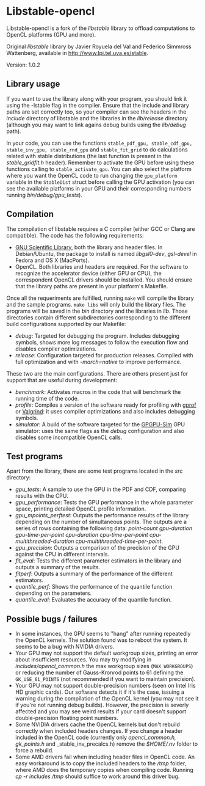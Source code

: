 # Libstable-opencl

Libstable-opencl is a fork of the _libstable_ library to offload computations to OpenCL platforms (GPU and more).

Original _libstable_ library by Javier Royuela del Val and Federico Simmross Wattenberg, available in http://www.lpi.tel.uva.es/stable.

Version: 1.0.2

## Library usage

If you want to use the library along with your program, you should link it using the -lstable flag in the compiler. Ensure that the include and library paths are set correctly too, so your compiler can see the headers in the _include_ directory of libstable and the libraries in the _lib/release_ directory (although you may want to link agains debug builds using the _lib/debug_ path).

In your code, you can use the functions `stable_pdf_gpu, stable_cdf_gpu, stable_inv_gpu, stable_rnd_gpu` and `stable_fit_grid` to do calculations related with stable distributions (the last function is present in the _stable_gridfit.h_ header). Remember to activate the GPU before using these functions calling to `stable_activate_gpu`. You can also select the platform where you want the OpenCL code to run changing the `gpu_platform` variable in the `StableDist` struct before calling the GPU activation (you can see the available platforms in your GPU and their corresponding numbers running _bin/debug/gpu_tests_).

## Compilation

The compilation of libstable requires a C compiler (either GCC or Clang are compatible). The code has the following requirements:

* [GNU Scientific Library](http://www.gnu.org/software/gsl/), both the library and header files. In Debian/Ubuntu, the package to install is named _libgsl0-dev_, _gsl-devel_ in Fedora and OS X (MacPorts).
* OpenCL. Both libraries and headers are required. For the software to recognize the accelerator device (either GPU or CPU), the correspondent OpenCL drivers should be installed. You should ensure that the library paths are present in your platform's Makefile.

Once all the requeriments are fulfilled, running `make` will compile the library and the sample programs. `make libs` will only build the library files. The programs will be saved in the _bin_ directory and the libraries in _lib_. Those directories contain different subdirectories corresponding to the different build configurations supported by our Makefile:

* _debug_: Targeted for debugging the program. Includes debugging symbols, shows more log messages to follow the execution flow and disables compiler optimizations.
* _release_: Configuration targeted for production releases. Compiled with full optimization and with _-march=native_ to improve performance.

These two are the main configurations. There are others present just for support that are useful during development:

* _benchmark_: Activates macros in the code that will benchmark the running time of the code.
* _profile_: Compiles a version of the software ready for profiling with [gprof](https://sourceware.org/binutils/docs/gprof) or [Valgrind](http://valgrind.org/): it uses compiler optimizations and also includes debugging symbols.
* _simulator_: A build of the software targeted for the [GPGPU-Sim](https://github.com/gpgpu-sim/gpgpu-sim_distribution) GPU simulator: uses the same flags as the _debug_ configuration and also disables some incompatible OpenCL calls.

## Test programs

Apart from the library, there are some test programs located in the _src_ directory:

* _gpu_tests_: A sample to use the GPU in the PDF and CDF, comparing results with the CPU.
* _gpu_performance_: Tests the GPU performance in the whole parameter space, printing detailed OpenCL profile information.
* _gpu_mpoints_perftest_: Outputs the performance results of the library depending on the number of simultaneous points. The outputs are a series of rows containing the following data: _point-count gpu-duration gpu-time-per-point cpu-duration cpu-time-per-point cpu-multithreaded-duration cpu-multithreaded-time-per-point_.
* _gpu_precision_: Outputs a comparison of the precision of the GPU against the CPU in different intervals.
* _fit_eval_: Tests the different parameter estimators in the library and outputs a summary of the results.
* _fitperf_: Outputs a summary of the performance of the different estimators.
* _quantile_perf_: Shows the performance of the quantile function depending on the parameters.
* _quantile_eval_: Evaluates the accuracy of the quantile function.

## Possible bugs / failures

* In some instances, the GPU seems to "hang" after running repeatedly the OpenCL kernels. The solution found was to reboot the system. It seems to be a bug with NVIDIA drivers.
* Your GPU may not support the default workgroup sizes, printing an error about insufficient resources. You may try modifying in _includes/opencl_common.h_ the max workgroup sizes (`MAX_WORKGROUPS`) or reducing the number of Gauss-Kronrod points to 61 defining the `GK_USE_61_POINTS` (not recommended if you want to maintain precision).
* Your GPU may not support double-precision numbers (seen on Intel Iris HD graphic cards). Our software detects it if it's the case, issuing a warning during the compilation of the OpenCL kernel (you may not see it if you're not running debug builds). However, the precision is severly affected and you may see weird results if your card doesn't support double-precision floating point numbers.
* Some NVIDIA drivers cache the OpenCL kernels but don't rebuild correctly when included headers changes. If you change a header included in the OpenCL code (currently only _opencl_common.h, gk_points.h_ and _stable_inv_precalcs.h) remove the _$HOME/.nv_ folder to force a rebuild.
* Some AMD drivers fail when including header files in OpenCL code. An easy workaround is to copy the included headers to the _/tmp_ folder, where AMD does the temporary copies when compiling code. Running _cp -r includes /tmp_ should suffice to work around this driver bug.

